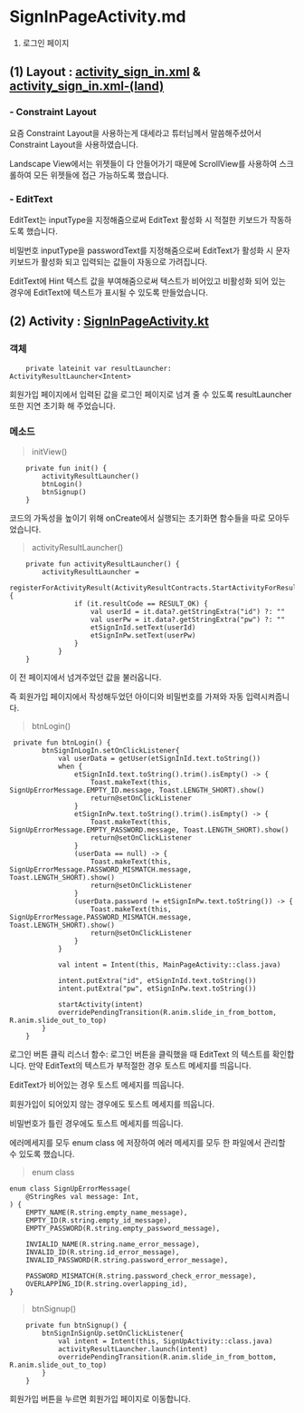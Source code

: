# SignInPageActivity.md

1. 로그인 페이지


## (1) Layout : [activity_sign_in.xml](https://github.com/heesoo-park/TeamAssignment3_2/blob/dev/app/src/main/res/layout/activity_sign_in.xml) & [activity_sign_in.xml-(land)](https://github.com/heesoo-park/TeamAssignment3_2/blob/dev/app/src/main/res/layout-land/activity_sign_in.xml)

### - Constraint Layout

요즘 Constraint Layout을 사용하는게 대세라고 튜터님께서 말씀해주셨어서 Constraint Layout을 사용하였습니다.

Landscape View에서는 위젯들이 다 안들어가기 때문에 ScrollView를 사용하여 스크롤하여 모든 위젯들에 접근 가능하도록 했습니다.

### - EditText

EditText는 inputType을 지정해줌으로써 EditText 활성화 시 적절한 키보드가 작동하도록 했습니다. 

비밀번호 inputType을 passwordText를 지정해줌으로써 EditText가 활성화 시 문자 키보드가 활성화 되고 입력되는 값들이 자동으로 가려집니다.

EditText에 Hint 텍스트 값을 부여해줌으로써 텍스트가 비어있고 비활성화 되어 있는 경우에 EditText에 텍스트가 표시될 수 있도록 만들었습니다.


## (2) Activity : [SignInPageActivity.kt](https://github.com/heesoo-park/TeamAssignment3_2/blob/dev/app/src/main/java/com/example/teamsns/SignInActivity.kt)

### 객체

````
    private lateinit var resultLauncher: ActivityResultLauncher<Intent>

````
회원가입 페이지에서 입력된 값을 로그인 페이지로 넘겨 줄 수 있도록 resultLauncher 또한 지연 초기화 해 주었습니다.

### 메소드

>initView()
````
    private fun init() {
        activityResultLauncher()
        btnLogin()
        btnSignup()
    }
````

코드의 가독성을 높이기 위해 onCreate에서 실행되는 초기화면 함수들을 따로 모아두었습니다.

> activityResultLauncher()

````
    private fun activityResultLauncher() {
        activityResultLauncher =
            registerForActivityResult(ActivityResultContracts.StartActivityForResult()) {
                if (it.resultCode == RESULT_OK) {
                    val userId = it.data?.getStringExtra("id") ?: ""
                    val userPw = it.data?.getStringExtra("pw") ?: ""
                    etSignInId.setText(userId)
                    etSignInPw.setText(userPw)
                }
            }
    }
````

이 전 페이지에서 넘겨주었던 값을 불러옵니다. 

즉 회원가입 페이지에서 작성해두었던 아이디와 비밀번호를 가져와 자동 입력시켜줍니다.

> btnLogin()
````
 private fun btnLogin() {
        btnSignInLogIn.setOnClickListener{
            val userData = getUser(etSignInId.text.toString())
            when {
                etSignInId.text.toString().trim().isEmpty() -> {
                    Toast.makeText(this, SignUpErrorMessage.EMPTY_ID.message, Toast.LENGTH_SHORT).show()
                    return@setOnClickListener
                }
                etSignInPw.text.toString().trim().isEmpty() -> {
                    Toast.makeText(this, SignUpErrorMessage.EMPTY_PASSWORD.message, Toast.LENGTH_SHORT).show()
                    return@setOnClickListener
                }
                (userData == null) -> {
                    Toast.makeText(this, SignUpErrorMessage.PASSWORD_MISMATCH.message, Toast.LENGTH_SHORT).show()
                    return@setOnClickListener
                }
                (userData.password != etSignInPw.text.toString()) -> {
                    Toast.makeText(this, SignUpErrorMessage.PASSWORD_MISMATCH.message, Toast.LENGTH_SHORT).show()
                    return@setOnClickListener
                }
            }

            val intent = Intent(this, MainPageActivity::class.java)

            intent.putExtra("id", etSignInId.text.toString())
            intent.putExtra("pw", etSignInPw.text.toString())

            startActivity(intent)
            overridePendingTransition(R.anim.slide_in_from_bottom, R.anim.slide_out_to_top)
        }
    }
````

로그인 버튼 클릭 리스너 함수: 로그인 버튼을 클릭했을 때 EditText 의 텍스트를 확인합니다.
만약 EditText의 텍스트가 부적절한 경우 토스트 메세지를 띄웁니다.

EditText가 비어있는 경우 토스트 메세지를 띄웁니다.

회원가입이 되어있지 않는 경우에도 토스트 메세지를 띄웁니다.

비밀번호가 틀린 경우에도 토스트 메세지를 띄웁니다.

에러메세지를 모두 enum class 에 저장하여 에러 메세지를 모두 한 파일에서 관리할 수 있도록 했습니다.

> enum class

````
enum class SignUpErrorMessage(
    @StringRes val message: Int,
) {
    EMPTY_NAME(R.string.empty_name_message),
    EMPTY_ID(R.string.empty_id_message),
    EMPTY_PASSWORD(R.string.empty_password_message),

    INVIALID_NAME(R.string.name_error_message),
    INVALID_ID(R.string.id_error_message),
    INVALID_PASSWORD(R.string.password_error_message),

    PASSWORD_MISMATCH(R.string.password_check_error_message),
    OVERLAPPING_ID(R.string.overlapping_id),
}
````



> btnSignup()

````
    private fun btnSignup() {
        btnSignInSignUp.setOnClickListener{
            val intent = Intent(this, SignUpActivity::class.java)
            activityResultLauncher.launch(intent)
            overridePendingTransition(R.anim.slide_in_from_bottom, R.anim.slide_out_to_top)
        }
    }
````

회원가입 버튼을 누르면 회원가입 페이지로 이동합니다.

